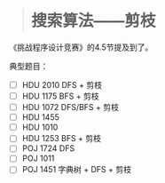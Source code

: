 > # 搜索算法——剪枝

《挑战程序设计竞赛》的4.5节提及到了。

典型题目：

- [ ] HDU 2010 DFS + 剪枝
- [ ] HDU 1175 BFS + 剪枝
- [ ] HDU 1072 DFS/BFS + 剪枝
- [ ] HDU 1455
- [ ] HDU 1010
- [ ] HDU 1253 BFS + 剪枝
- [ ] POJ 1724 DFS
- [ ] POJ 1011
- [ ] POJ 1451 字典树 + DFS + 剪枝